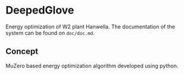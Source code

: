 # DeepedGlove 
Energy optimization of W2 plant Hanwella. The documentation of the system can be found on `doc/doc.md`.



## Concept
MuZero based energy optimization algorithm developed using python.
